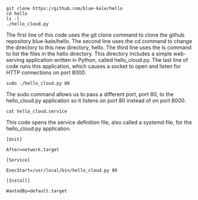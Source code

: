 ```
git clone https://github.com/blue-kale/hello
cd hello
ls -l
./hello_cloud.py

```

The first line of this code uses the git clone command to clone the github repository blue-kale/hello. The second line uses the cd command to change the directory to this new directory, hello. The third line uses the ls command to list the files in the hello directory. This directory includes a simple web-serving application written in Python, called hello_cloud.py. The last line of code runs this application, which causes a socket to open and listen for HTTP connections on port 8000.

```
sudo ./hello_cloud.py 80
```

The sudo command allows us to pass a different port, port 80, to the hello_cloud.py application so it listens on port 80 instead of on port 8000.

```
cat hello_cloud.service
```

This code opens the service definition file, also called a systemd file, for the hello_cloud.py application.

```
[Unit]

After=network.target

[Service]

ExecStart=/usr/local/bin/hello_cloud.py 80

[Install]

WantedBy=default.target
```
